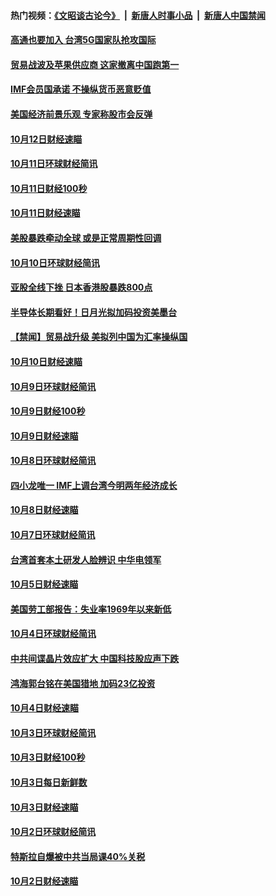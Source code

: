 #### 热门视频：[《文昭谈古论今》](https://github.com/gfw-breaker/wenzhao/blob/master/README.md?t=10151128) &nbsp;|&nbsp; [新唐人时事小品](https://github.com/gfw-breaker/ntdtv-comedy/blob/master/README.md?t=10151128) &nbsp;|&nbsp; [新唐人中国禁闻](https://github.com/gfw-breaker/ntdtv-news/blob/master/README.md?t=10151128)

#### [高通也要加入 台湾5G国家队抢攻国际](../pages/news208/a1395415.md?t=10151128) 

#### [贸易战波及苹果供应商 这家撤离中国跑第一](../pages/news208/a1395254.md?t=10151128) 

#### [IMF会员国承诺  不操纵货币恶意贬值](../pages/news208/a1395274.md?t=10151128) 

#### [美国经济前景乐观 专家称股市会反弹](../pages/news208/a1395159.md?t=10151128) 

#### [10月12日财经速瞄](../pages/news208/a1395177.md?t=10151128) 

#### [10月11日环球财经简讯](../pages/news208/a1395122.md?t=10151128) 

#### [10月11日财经100秒](../pages/news208/a1395097.md?t=10151128) 

#### [10月11日财经速瞄](../pages/news208/a1395020.md?t=10151128) 

#### [美股暴跌牵动全球 或是正常周期性回调](../pages/news208/a1395005.md?t=10151128) 

#### [10月10日环球财经简讯](../pages/news208/a1394977.md?t=10151128) 

#### [亚股全线下挫 日本香港股暴跌800点](../pages/news208/a1394956.md?t=10151128) 

#### [半导体长期看好！日月光拟加码投资美墨台](../pages/news208/a1394954.md?t=10151128) 

#### [【禁闻】贸易战升级 美拟列中国为汇率操纵国](../pages/news208/a1394887.md?t=10151128) 

#### [10月10日财经速瞄](../pages/news208/a1394883.md?t=10151128) 

#### [10月9日环球财经简讯](../pages/news208/a1394831.md?t=10151128) 

#### [10月9日财经100秒](../pages/news208/a1394812.md?t=10151128) 

#### [10月9日财经速瞄](../pages/news208/a1394741.md?t=10151128) 

#### [10月8日环球财经简讯](../pages/news208/a1394682.md?t=10151128) 

#### [四小龙唯一 IMF上调台湾今明两年经济成长](../pages/news208/a1394649.md?t=10151128) 

#### [10月8日财经速瞄](../pages/news208/a1394582.md?t=10151128) 

#### [10月7日环球财经简讯](../pages/news208/a1394527.md?t=10151128) 

#### [台湾首套本土研发人脸辨识 中华电领军](../pages/news208/a1394509.md?t=10151128) 

#### [10月5日财经速瞄](../pages/news208/a1394260.md?t=10151128) 

#### [美国劳工部报告：失业率1969年以来新低](../pages/news208/a1394221.md?t=10151128) 

#### [10月4日环球财经简讯](../pages/news208/a1394211.md?t=10151128) 

#### [中共间谍晶片效应扩大 中国科技股应声下跌](../pages/news208/a1394210.md?t=10151128) 

#### [鸿海郭台铭在美国猎地 加码23亿投资](../pages/news208/a1394184.md?t=10151128) 

#### [10月4日财经速瞄](../pages/news208/a1394104.md?t=10151128) 

#### [10月3日环球财经简讯](../pages/news208/a1394057.md?t=10151128) 

#### [10月3日财经100秒](../pages/news208/a1394034.md?t=10151128) 

#### [10月3日每日新鲜数](../pages/news208/a1393967.md?t=10151128) 

#### [10月3日财经速瞄](../pages/news208/a1393964.md?t=10151128) 

#### [10月2日环球财经简讯](../pages/news208/a1393924.md?t=10151128) 

#### [特斯拉自爆被中共当局课40%关税](../pages/news208/a1393910.md?t=10151128) 

#### [10月2日财经速瞄](../pages/news208/a1393834.md?t=10151128) 

